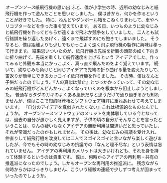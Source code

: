 *オープンソース*紙飛行機の思い出
ふと、僕が小学生の時、近所の幼なじみと紙飛行機を作って遊んだことを思いだしました。
僕は昔から、何かを作るということが好きでした。
特に、ねんどやダンボール箱をこねくりまわして、車やヘリコプターなどを作った事を覚えています。
ある日、いつものように幼なじみと紙飛行機を作ってどちらが遠くまで飛ぶか競争をしていました。
二人とも試行錯誤を繰り返したあげく、遠くまで飛ばすのにも飽きてしまいました。
そうなると、僕は距離よりも少しでもかっこよく速く飛ぶ飛行機の製作に興味は移って行きます。
結果思いついたのが、紙飛行機の先端を折鶴の頭部の如く下向きに折り曲げて、先端を重くして航行速度を上げるという
アイデアでした。作ってみると外観も本当にかっこよく、真っ直ぐ飛んだのをよく覚えています。
続いて、幼なじみも負けじと同じアイデアで先端の折り曲げる量を変えたりして、宙返りが簡単にできるカッコイイ紙飛行機を作りました。
その時、僕はなんと子供だったのでしょう、『人の真似は禁止』とつっかかっていって、その幼なじみの紙飛行機がどんどんかっこよくなっていくのを根本から阻止しようとしました。
普通ならタダのガキのよくある風景だなと思うだけで通り過ぎるかも知れませんが、僕はここで知的財産権とソフトウェア特許に重ねあわせて考えてしまいます。
『自分のアイデアを真似されたくない』これは根源的なものなんでしょうか。
オープンソースソフトウェアのメリットを実体験している今となっては、過去の自分が愚かしく見えますが、子供の頃の自分がそんなことを言ったということは、なんの疑いもなくアイデアの無断利用は間違いだと思っていたし、それが常識だったのかもしれません。
その後は、幼なじみの抗議を受け入れ、仲直りして紙飛行機を改良しては二人でスゴイスゴイと言いながら楽しく遊びましたが、今でもその時の幼なじみの抗議での『なんと理不尽な』という表情は忘れていません。
アイデアの再利用のメリットは大きいけれども、それを身を持って体験するというのは貴重です。
僕は、何時からアイデアの再利用・共有の推進派になったのでしょう。しかもオープンな再利用の推進派に。
残念ながら何時からかははっきりしません、こういう経験の連続で少しずつ考えが固まっていったのでしょうか。
